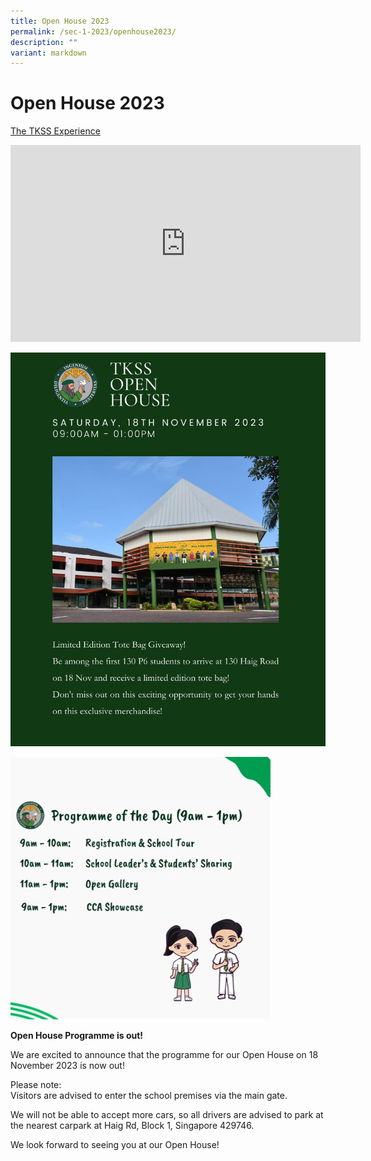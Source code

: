```yaml
---
title: Open House 2023
permalink: /sec-1-2023/openhouse2023/
description: ""
variant: markdown
---
```

# Open House 2023

<u>The TKSS Experience</u>
<iframe allowfullscreen="" allow="accelerometer; autoplay; clipboard-write; encrypted-media; gyroscope; picture-in-picture; web-share" frameborder="0" title="YouTube video player" src="https://www.youtube.com/embed/KCCyS8Xo2tw?si=oXaXU9Pz1n7ciUIk" height="315" width="560"></iframe>

![](/images/tkss%20open%20house%202023.jpeg)

![tkohpotd2023](/images/Sec%201%202023/2023%20tk%20open%20house%20programme.jpg)

**Open House Programme is out!**

We are excited to announce that the programme for our Open House on 18 November 2023 is now out! 

Please note:<br>
Visitors are advised to enter the school premises via the main gate.

We will not be able to accept more cars, so all drivers are advised to park at the nearest carpark at Haig Rd, Block 1, Singapore 429746.

We look forward to seeing you at our Open House!